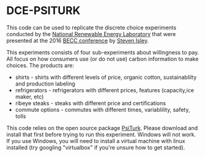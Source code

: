 DCE-PSITURK
==================

This code can be used to replicate the discrete choice experiments conducted by the [National Renewable Energy Laboratory](www.nrel.gov) that were presented at the 2016 [BECC conference](http://beccconference.org/) by [Steven Isley](https://scisley.github.io/).

This experiments consists of four sub-experiments about willingness to pay. All focus on how consumers use (or do not use) carbon information to make choices. The products are:

* shirts - shirts with different levels of price, organic cotton, sustainablilty and production labeling
* refrigerators - refrigerators with different prices, features (capacity,ice maker, etc)
* ribeye steaks - steaks with different price and certifications
* commute options - commutes with different times, variablility, safety, tolls
    
This code relies on the open source package [PsiTurk](https://psiturk.org/ee/). Please download and install that first before trying to run this experiment. Windows will not work. If you use Windows, you will need to install a virtual machine with linux installed (try googling "virtualbox" if you're unsure how to get started).